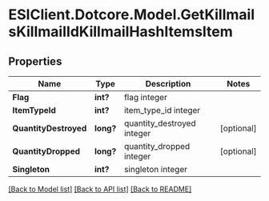 # ESIClient.Dotcore.Model.GetKillmailsKillmailIdKillmailHashItemsItem
## Properties

Name | Type | Description | Notes
------------ | ------------- | ------------- | -------------
**Flag** | **int?** | flag integer | 
**ItemTypeId** | **int?** | item_type_id integer | 
**QuantityDestroyed** | **long?** | quantity_destroyed integer | [optional] 
**QuantityDropped** | **long?** | quantity_dropped integer | [optional] 
**Singleton** | **int?** | singleton integer | 

[[Back to Model list]](../README.md#documentation-for-models) [[Back to API list]](../README.md#documentation-for-api-endpoints) [[Back to README]](../README.md)

